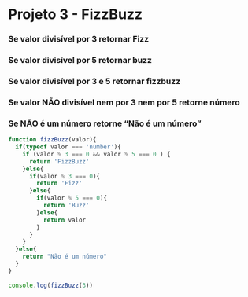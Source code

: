 # Projeto 3 - FizzBuzz

### Se valor divisível por 3 retornar Fizz

### Se valor divisível por 5 retornar buzz

### Se valor divisível por 3 e 5 retornar fizzbuzz

### Se valor NÃO divisível nem por 3 nem por 5 retorne número

### Se NÃO é um número retorne “Não é um número”

```jsx
function fizzBuzz(valor){
  if(typeof valor === 'number'){
    if (valor % 3 === 0 && valor % 5 === 0 ) {
      return 'FizzBuzz'
    }else{
      if(valor % 3 === 0){
        return 'Fizz'
      }else{
        if(valor % 5 === 0){
          return 'Buzz'
        }else{
          return valor       
        }
      }
    }
  }else{
    return "Não é um número"
  }
}

console.log(fizzBuzz(3))
```